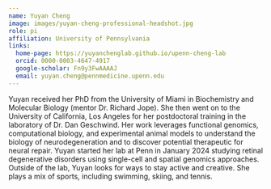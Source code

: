 ```yaml
---
name: Yuyan Cheng
image: images/yuyan-cheng-professional-headshot.jpg
role: pi
affiliation: University of Pennsylvania
links:
  home-page: https://yuyanchenglab.github.io/upenn-cheng-lab
  orcid: 0000-0003-4647-4917
  google-scholar: Fn9y3FwAAAAJ
  email: yuyan.cheng@pennmedicine.upenn.edu
---
```


Yuyan received her PhD from the University of Miami in Biochemistry and Molecular Biology (mentor Dr. Richard Jope). She then went on to the University of California, Los Angeles for her postdoctoral training in the laboratory of Dr. Dan Geschwind. Her work leverages functional genomics, computational biology, and experimental animal models to understand the biology of neurodegeneration and to discover potential therapeutic for neural repair.  Yuyan started her lab at Penn in January 2024 studying retinal degenerative disorders using single-cell and spatial genomics approaches. Outside of the lab, Yuyan looks for ways to stay active and creative. She plays a mix of sports, including swimming, skiing, and tennis.
